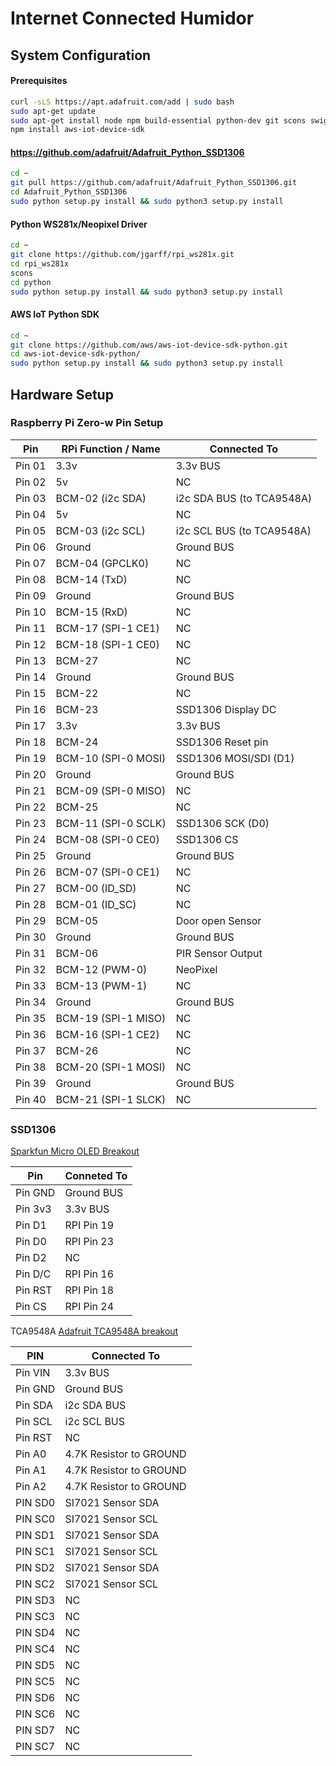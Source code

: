 # Internet Connected Humidor

## System Configuration

#### Prerequisites
```bash
curl -sLS https://apt.adafruit.com/add | sudo bash
sudo apt-get update
sudo apt-get install node npm build-essential python-dev git scons swig
npm install aws-iot-device-sdk
```

#### https://github.com/adafruit/Adafruit_Python_SSD1306
```bash
cd ~
git pull https://github.com/adafruit/Adafruit_Python_SSD1306.git
cd Adafruit_Python_SSD1306
sudo python setup.py install && sudo python3 setup.py install
```

#### Python WS281x/Neopixel Driver
```bash
cd ~
git clone https://github.com/jgarff/rpi_ws281x.git
cd rpi_ws281x
scons
cd python
sudo python setup.py install && sudo python3 setup.py install
```

#### AWS IoT Python SDK
```bash
cd ~
git clone https://github.com/aws/aws-iot-device-sdk-python.git
cd aws-iot-device-sdk-python/
sudo python setup.py install && sudo python3 setup.py install
```

## Hardware Setup

### Raspberry Pi Zero-w Pin Setup

|	Pin		|	RPi Function / Name		|	Connected To				|
|-----------|---------------------------|-------------------------------|
| Pin 01	|	3.3v 					|	3.3v BUS					|
| Pin 02	|	5v						|	NC							|
| Pin 03	|	BCM-02	(i2c SDA)		|	i2c SDA BUS (to TCA9548A)	|
| Pin 04	|	5v						|	NC							|
| Pin 05	|	BCM-03	(i2c SCL)		|	i2c SCL BUS (to TCA9548A)	|
| Pin 06	|	Ground					|	Ground BUS					|
| Pin 07	|	BCM-04	(GPCLK0)		|	NC							|
| Pin 08	|	BCM-14	(TxD)			|	NC							|
| Pin 09	|	Ground					|	Ground BUS					|
| Pin 10	|	BCM-15	(RxD)			|	NC							|
| Pin 11	|	BCM-17	(SPI-1 CE1)		|	NC							|
| Pin 12	|	BCM-18	(SPI-1 CE0)		|	NC							|
| Pin 13	|	BCM-27					|	NC							|
| Pin 14	|	Ground					|	Ground BUS					|
| Pin 15	|	BCM-22					|	NC							|
| Pin 16	|	BCM-23					|	SSD1306 Display DC			|
| Pin 17	|	3.3v					|	3.3v BUS					|
| Pin 18	|	BCM-24					|	SSD1306 Reset pin			|
| Pin 19	|	BCM-10	(SPI-0 MOSI)	|	SSD1306 MOSI/SDI (D1)		|
| Pin 20	|	Ground					|	Ground BUS					|
| Pin 21	|	BCM-09	(SPI-0 MISO)	|	NC							|
| Pin 22	|	BCM-25					|	NC							|
| Pin 23	|	BCM-11	(SPI-0 SCLK)	|	SSD1306 SCK (D0)			|
| Pin 24	|	BCM-08	(SPI-0 CE0)		|	SSD1306 CS					|
| Pin 25	|	Ground					|	Ground BUS					|
| Pin 26	|	BCM-07	(SPI-0 CE1)		|	NC							|
| Pin 27	|	BCM-00	(ID_SD)			|	NC							|
| Pin 28	|	BCM-01	(ID_SC)			|	NC							|
| Pin 29	|	BCM-05					|	Door open Sensor			|
| Pin 30	|	Ground					|	Ground BUS					|
| Pin 31	|	BCM-06					|	PIR Sensor Output			|
| Pin 32	|	BCM-12	(PWM-0)			|	NeoPixel					|
| Pin 33	|	BCM-13	(PWM-1)			|	NC							|
| Pin 34	|	Ground					|	Ground BUS					|
| Pin 35	|	BCM-19	(SPI-1 MISO)	|	NC							|
| Pin 36	|	BCM-16	(SPI-1 CE2)		|	NC							|
| Pin 37	|	BCM-26					|	NC							|
| Pin 38	|	BCM-20	(SPI-1 MOSI)	|	NC							|
| Pin 39	|	Ground					|	Ground BUS					|
| Pin 40	|	BCM-21	(SPI-1 SLCK)	|	NC							|


### SSD1306
[Sparkfun Micro OLED Breakout](https://www.sparkfun.com/products/13003)

|	Pin		|	Conneted To	|
|-----------|---------------|
| Pin GND	|	Ground BUS	|
| Pin 3v3	|	3.3v BUS	|
| Pin D1	|	RPI Pin 19	|
| Pin D0	|	RPI Pin 23	|
| Pin D2	|	NC			|
| Pin D/C	|	RPI Pin 16	|
| Pin RST	|	RPI Pin 18	|
| Pin CS	|	RPI Pin 24	|

TCA9548A
[Adafruit TCA9548A breakout](https://www.adafruit.com/product/2717)

|	PIN		|	Connected To			|
|-----------|---------------------------|
| Pin VIN	|	3.3v BUS				|
| Pin GND	|	Ground BUS				|
| Pin SDA	|	i2c SDA BUS				|
| Pin SCL	|	i2c SCL BUS				|
| Pin RST	|	NC						|
| Pin A0	|	4.7K Resistor to GROUND	|
| Pin A1	|	4.7K Resistor to GROUND	|
| Pin A2	|	4.7K Resistor to GROUND	|
| PIN SD0	|	SI7021 Sensor SDA		|
| PIN SC0	|	SI7021 Sensor SCL		|
| PIN SD1	|	SI7021 Sensor SDA		|
| PIN SC1	|	SI7021 Sensor SCL		|
| PIN SD2	|	SI7021 Sensor SDA		|
| PIN SC2	|	SI7021 Sensor SCL		|
| PIN SD3	|	NC						|
| PIN SC3	|	NC						|
| PIN SD4	|	NC						|
| PIN SC4	|	NC						|
| PIN SD5	|	NC						|
| PIN SC5	|	NC						|
| PIN SD6	|	NC						|
| PIN SC6	|	NC						|
| PIN SD7	|	NC						|
| PIN SC7	|	NC						|





